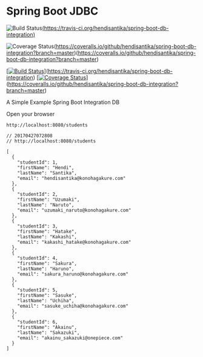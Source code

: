 # Spring Boot JDBC


![Build Status](https://travis-ci.org/hendisantika/spring-boot-db-integration.svg?branch=master)[(https://travis-ci.org/hendisantika/spring-boot-db-integration)](https://travis-ci.org/hendisantika/spring-boot-db-integration)

![Coverage Status](https://coveralls.io/repos/github/hendisantika/spring-boot-db-integration/badge.svg?branch=master)(https://coveralls.io/github/hendisantika/spring-boot-db-integration?branch=master)(https://coveralls.io/github/hendisantika/spring-boot-db-integration?branch=master)

[[![Build Status](https://travis-ci.org/hendisantika/spring-boot-db-integration.svg?branch=master)](https://travis-ci.org/hendisantika/spring-boot-db-integration)](https://travis-ci.org/hendisantika/spring-boot-db-integration)
[[![Coverage Status](https://coveralls.io/repos/github/hendisantika/spring-boot-db-integration/badge.svg?branch=master)](https://coveralls.io/github/hendisantika/spring-boot-db-integration?branch=master)](https://coveralls.io/github/hendisantika/spring-boot-db-integration?branch=master)



A Simple Example Spring Boot Integration DB

Open your browser

`http://localhost:8080/students`


```
// 20170427072808
// http://localhost:8080/students

[
  {
    "studentId": 1,
    "firstName": "Hendi",
    "lastName": "Santika",
    "email": "hendisantika@konohagakure.com"
  },
  {
    "studentId": 2,
    "firstName": "Uzumaki",
    "lastName": "Naruto",
    "email": "uzumaki_naruto@konohagakure.com"
  },
  {
    "studentId": 3,
    "firstName": "Hatake",
    "lastName": "Kakashi",
    "email": "kakashi_hatake@konohagakure.com"
  },
  {
    "studentId": 4,
    "firstName": "Sakura",
    "lastName": "Haruno",
    "email": "sakura_haruno@konohagakure.com"
  },
  {
    "studentId": 5,
    "firstName": "Sasuke",
    "lastName": "Uchiha",
    "email": "sasuke_uchiha@konohagakure.com"
  },
  {
    "studentId": 6,
    "firstName": "Akainu",
    "lastName": "Sakazuki",
    "email": "akainu_sakazuki@onepiece.com"
  }
]
```
